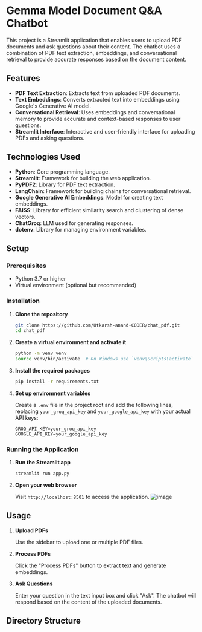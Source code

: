 # Gemma Model Document Q&A Chatbot

This project is a Streamlit application that enables users to upload PDF documents and ask questions about their content. The chatbot uses a combination of PDF text extraction, embeddings, and conversational retrieval to provide accurate responses based on the document content.

## Features

- **PDF Text Extraction**: Extracts text from uploaded PDF documents.
- **Text Embeddings**: Converts extracted text into embeddings using Google's Generative AI model.
- **Conversational Retrieval**: Uses embeddings and conversational memory to provide accurate and context-based responses to user questions.
- **Streamlit Interface**: Interactive and user-friendly interface for uploading PDFs and asking questions.

## Technologies Used

- **Python**: Core programming language.
- **Streamlit**: Framework for building the web application.
- **PyPDF2**: Library for PDF text extraction.
- **LangChain**: Framework for building chains for conversational retrieval.
- **Google Generative AI Embeddings**: Model for creating text embeddings.
- **FAISS**: Library for efficient similarity search and clustering of dense vectors.
- **ChatGroq**: LLM used for generating responses.
- **dotenv**: Library for managing environment variables.

## Setup

### Prerequisites

- Python 3.7 or higher
- Virtual environment (optional but recommended)

### Installation

1. **Clone the repository**

    ```bash
    git clone https://github.com/Utkarsh-anand-CODER/chat_pdf.git
    cd chat_pdf
    ```

2. **Create a virtual environment and activate it**

    ```bash
    python -m venv venv
    source venv/bin/activate  # On Windows use `venv\Scripts\activate`
    ```

3. **Install the required packages**

    ```bash
    pip install -r requirements.txt
    ```

4. **Set up environment variables**

    Create a `.env` file in the project root and add the following lines, replacing `your_groq_api_key` and `your_google_api_key` with your actual API keys:

    ```env
    GROQ_API_KEY=your_groq_api_key
    GOOGLE_API_KEY=your_google_api_key
    ```

### Running the Application

1. **Run the Streamlit app**

    ```bash
    streamlit run app.py
    ```

2. **Open your web browser**

    Visit `http://localhost:8501` to access the application.
   ![image](https://github.com/user-attachments/assets/5d76464c-0fac-403c-948c-ec2fabf21531)


## Usage

1. **Upload PDFs**

    Use the sidebar to upload one or multiple PDF files.

2. **Process PDFs**

    Click the "Process PDFs" button to extract text and generate embeddings.

3. **Ask Questions**

    Enter your question in the text input box and click "Ask". The chatbot will respond based on the content of the uploaded documents.

## Directory Structure


